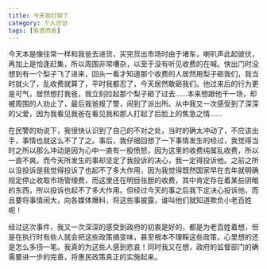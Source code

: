 ```yaml
---
title: 今天我打架了
category: 个人日记
tags: [有感而发]
---
```


今天本是像往常一样和我爸去进货，买完货出市场时由于堵车，喇叭声此起彼伏，再加上是恰逢赶集，所以周围非常嘈杂，以至于没有听见收费的在喊。快出门时没想到有一个梨子飞了进来，回头一看才知道那个收费的人居然用梨子砸我们，我当时就火了，乱收费就算了，平时我都忍了，今天居然敢砸我们。他过来后的行为更是可气，居然想打我爸，我立刻捡起那个梨子砸了过去……本来想跟他干一场，却被周围的人劝止了，最后我爸报了警，闹到了派出所。从中我又一次感受到了深深的父爱，因为我看见我爸在看见我和那人打起了后脸上的焦急之情……


在民警的劝说下，我很快认识到了自己的不对之处，当时的确太冲动了，不应该出手，事情也就这么不了了之。事后，我仔细回想了一下事情发生的经过，我觉得当时之所以那么冲动是因为心中一直有一股愤怒，因为这里的收费纯属乱收费，所以一直不爽。而今天所发生的事却坚定了我投诉的决心，我一定得投诉他。之前之所以没投诉是我觉得投诉了也起不了多大作用，因为我觉得既然国家早在去年就明确规定停止收取市场管理费，而这里还在明目张胆的收费，其中肯定存在着某些阴暗的东西，所以投诉也起不了多大作用。但经过今天的事之后我下定决心投诉他，而且要将事情闹大，向各媒体爆料，将这些事披露，谁叫他们就知道欺负小老百姓呢！

经过这次事件，我又一次深深的感受到政府的初衷是好的，都是为老百姓着想，但是在执行时有些人就会把这些政策搞变味，甚至根本不理睬这些政策，心里想的还是怎么多捞一笔。我真的为这些人感到悲哀！同时我又在想，政府的监督部门的确需要进一步的完善，将惠民政策真正的实施起来。
